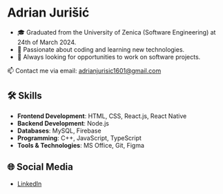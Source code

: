 # Adrian Jurišić

- 🎓 Graduated from the University of Zenica (Software Engineering) at 24th of March 2024.
- 🌱 Passionate about coding and learning new technologies.
- 🚀 Always looking for opportunities to work on software projects.

📫 Contact me via email: adrianjurisic1601@gmail.com

## 🛠️ Skills

- **Frontend Development**: HTML, CSS, React.js, React Native
- **Backend Development**: Node.js
- **Databases**: MySQL, Firebase
- **Programming**: C++, JavaScript, TypeScript
- **Tools & Technologies**: MS Office, Git, Figma

## 🌐 Social Media

- [LinkedIn](https://www.linkedin.com/in/adrian-jurisic/)

